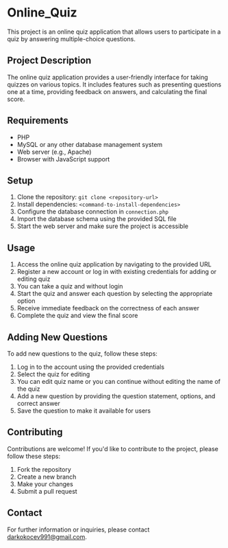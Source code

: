 # Online_Quiz

This project is an online quiz application that allows users to participate in a quiz by answering multiple-choice questions.

## Project Description

The online quiz application provides a user-friendly interface for taking quizzes on various topics. It includes features such 
as presenting questions one at a time, providing feedback on answers, and calculating the final score. 

## Requirements

- PHP
- MySQL or any other database management system
- Web server (e.g., Apache)
- Browser with JavaScript support

## Setup

1. Clone the repository: `git clone <repository-url>`
2. Install dependencies: `<command-to-install-dependencies>`
3. Configure the database connection in `connection.php`
4. Import the database schema using the provided SQL file
5. Start the web server and make sure the project is accessible

## Usage

1. Access the online quiz application by navigating to the provided URL
2. Register a new account or log in with existing credentials for adding or editing quiz
3. You can take a quiz and without login
4. Start the quiz and answer each question by selecting the appropriate option
5. Receive immediate feedback on the correctness of each answer
6. Complete the quiz and view the final score

## Adding New Questions

To add new questions to the quiz, follow these steps:

1. Log in to the account using the provided credentials
2. Select the quiz for editing
3. You can edit quiz name or you can continue without editing the name of the quiz
4. Add a new question by providing the question statement, options, and correct answer
5. Save the question to make it available for users



## Contributing

Contributions are welcome! If you'd like to contribute to the project, please follow these steps:

1. Fork the repository
2. Create a new branch
3. Make your changes
4. Submit a pull request



## Contact

For further information or inquiries, please contact darkokocev991@gmail.com.
